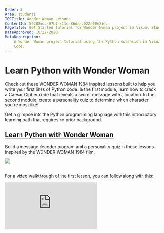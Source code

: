 ```yaml
---
Order: 3
Area: students
TOCTitle: Wonder Woman Lessons
ContentId: 59288bcc-97b7-411e-86da-c022a00e25ec
PageTitle: Get Started Tutorial for Wonder Woman project in Visual Studio Code
DateApproved: 10/22/2020
MetaDescription:
    A Wonder Woman project tutorial using the Python extension in Visual Studio
    Code.
---
```


# Learn Python with Wonder Woman

Check out these WONDER WOMAN 1984 inspired lessons built to help you write your
first lines of Python code. In the first module, learn how to crack a Caesar
Cipher code that reveals a secret message with a location. In the second module,
create a personality quiz to determine which character you're most like!

Get a glimpse into the Python programming language with this introductory
learning path that requires no prior background.

<div class="module">
    <div class="info">
        <a href="https://learn.microsoft.com/training/paths/python-partnership/?WT.mc_id=python-0000-cxa"><h2 class="title faux-h3">Learn Python with Wonder Woman</h2></a>
    </div>
    <p class="description">Build a message decoder program and a personality quiz in these lessons inspired by the WONDER WOMAN 1984 film.</p>
    <a href="https://learn.microsoft.com/training/paths/python-partnership/?WT.mc_id=python-0000-cxa" title="Wonder Woman module">
        <img src="/assets/learn/students/wonder-woman-python/ww-lesson.png" aria-hidden="true" class="thumb"/>
    </a>
</div><br/>

For a video walkthrough of the first lesson, you can follow along with this:

<iframe src="https://www.youtube-nocookie.com/embed/VH_mU42lQkQ" frameborder="0" frameborder="0" allow="accelerometer; autoplay; encrypted-media; gyroscope; picture-in-picture" allowfullscreen title="Crack the code and reveal a secret with Python and Visual Studio Code"></iframe>
